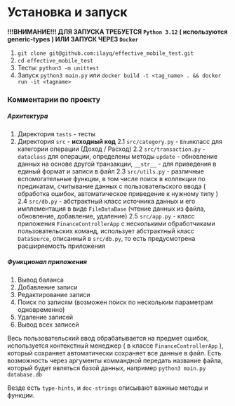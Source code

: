 # Установка и запуск
**!!!ВНИМАНИЕ!!! ДЛЯ ЗАПУСКА ТРЕБУЕТСЯ `Python 3.12` ( используются generic-types ) ИЛИ ЗАПУСК ЧЕРЕЗ `Docker`**

1. ```git clone git@github.com:ilayq/effective_mobile_test.git```
2. ```cd effective_mobile_test```
3. Тесты: 
    ```python3 -m unittest ```
4. Запуск
    ```python3 main.py``` или `docker build -t <tag_name> . && docker run -it <tagname>`

### Комментарии по проекту
##### Архитектура
1. Директория `tests` - тесты 
2. Директория `src` - **исходный код**
    2.1 `src/category.py` - `Enum`класс для категории операции (Доход / Расход)
    2.2 `src/transaction.py` - `dataclass` для операции, определены методы `update` - обновление данных на основе другой транзакции, `__str__` - для приведения в единый формат и записи в файл
    2.3 `src/utils.py` - различные вспомогательные функции, в том числе поиск в коллекции по предикатам, считывание данных с пользовательского ввода ( обработка ошибок, автоматическое приведение к нужному типу )
    2.4 `src/db.py` - абстрактный класс источника данных и его имплементация в виде `FileDataBase` (чтение данных из файла, обновление, добавление, удаление)
    2.5 `src/app.py` - класс приложения `FinanceControllerApp` с несколькими обработчиками пользовательских команд, использует абстрактный класс `DataSource`, описанный в `src/db.py`, то есть предусмотрена расширяемость приложения
##### Функционал приложения
1. Вывод баланса
2. Добавление записи
3. Редактирование записи
4. Поиск по записям (возможен поиск по нескольким параметрам одновременно)
5. Удаление записей
6. Вывод всех записей

Весь пользовательский ввод обрабатывается на предмет ошибок, используется контекстный менеджер ( в классе `FinanceControllerApp` ), который сохраняет автоматически сохраняет все данные в файл. Есть возможность через аргументы коммандной передать название файла, который будет являться базой данных, например `python3 main.py database.db`

Везде есть `type-hints`, и `doc-strings` описывают важные методы и функции. 